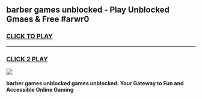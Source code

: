 
## barber games unblocked - Play Unblocked Gmaes & Free #arwr0
<h3>
<a href="https://news.freeplayer.one?title=barber_games_unblocked&ref=26F">CLICK TO PLAY</a></h3>
<hr>

<h3>
<a href="https://news.freeplayer.one?title=barber_games_unblocked&ref=26F">CLICK 2 PLAY</a>
  
</h3>

<a href="https://news.freeplayer.one?title=barber_games_unblocked&ref=26F/"><img src="https://clearcache.store/games.png"></a>


**barber games unblocked games unblocked: Your Gateway to Fun and Accessible Online Gaming**
